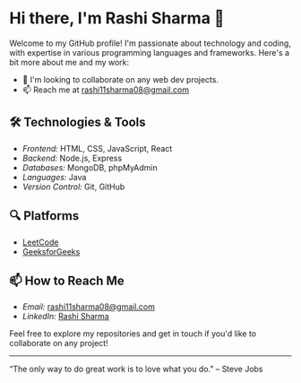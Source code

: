 
# Hi there, I'm Rashi Sharma 👋

Welcome to my GitHub profile! I'm passionate about technology and coding, with expertise in various programming languages and frameworks. Here's a bit more about me and my work:
- 👯 I'm looking to collaborate on any web dev projects.
- 📫 Reach me at [rashi11sharma08@gmail.com](mailto:your-email@example.com)

## 🛠️ Technologies & Tools
- *Frontend:* HTML, CSS, JavaScript, React
- *Backend:* Node.js, Express
- *Databases:* MongoDB, phpMyAdmin
- *Languages:* Java
- *Version Control:* Git, GitHub

## 🔍 Platforms
- [LeetCode](https://leetcode.com/)
- [GeeksforGeeks](https://www.geeksforgeeks.org/)

<!--
## 📈 GitHub Stats
![Nikhil's GitHub stats](https://github-readme-stats.vercel.app/api?username=yourusername&show_icons=true&theme=radical)

## 🏆 Top Languages
![Top Langs](https://github-readme-stats.vercel.app/api/top-langs/?username=yourusername&layout=compact&theme=radical)-->

## 📫 How to Reach Me
- *Email:* [rashi11sharma08@gmail.com](mailto:your-email@example.com)
- *LinkedIn:* [Rashi Sharma](https://www.linkedin.com/in/yourusername)


Feel free to explore my repositories and get in touch if you'd like to collaborate on any project!

---

“The only way to do great work is to love what you do.” – Steve Jobs
